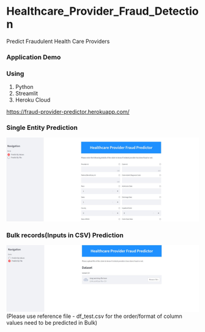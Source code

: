 # Healthcare_Provider_Fraud_Detection
Predict Fraudulent Health Care Providers

### Application Demo 

### Using
  1. Python 
  2. Streamlit
  3. Heroku Cloud


https://fraud-provider-predictor.herokuapp.com/

### Single Entity Prediction
<img src="IMG/IMG-1.jpg" alt="My cool logo"/>


### Bulk records(Inputs in CSV) Prediction 
<img src="IMG/IMG-2.jpg" alt="My cool logo"/>
(Please use reference file - df_test.csv for the order/format of column values need to be predicted in Bulk)
